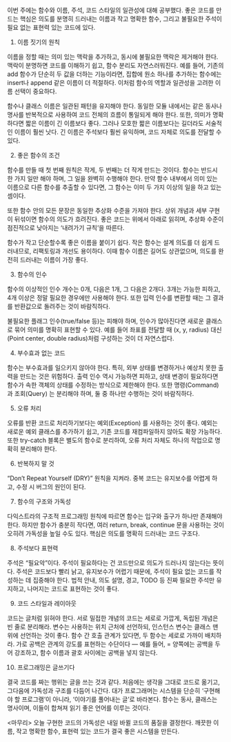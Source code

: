 이번 주에는 함수와 이름, 주석, 코드 스타일의 일관성에 대해 공부했다.
좋은 코드를 만드는 핵심은 의도를 분명히 드러내는 이름과 작고 명확한 함수, 그리고 불필요한 주석이 필요 없는 표현력 있는 코드에 있다.

1. 이름 짓기의 원칙

이름을 정할 때는 의미 있는 맥락을 추가하고, 동시에 불필요한 맥락은 제거해야 한다.
맥락이 분명하면 코드를 이해하기 쉽고, 함수 분리도 자연스러워진다.
예를 들어, 기존의 add 함수가 단순히 두 값을 더하는 기능이라면, 집합에 원소 하나를 추가하는 함수에는 insert나 append 같은 이름이 더 적절하다.
이처럼 함수의 역할과 일관성을 고려한 이름 선택이 중요하다.

함수나 클래스 이름은 일관된 패턴을 유지해야 한다.
동일한 모듈 내에서는 같은 동사나 명사를 반복적으로 사용하여 코드 전체의 흐름이 통일되게 해야 한다.
또한, 의미가 명확하다면 짧은 이름이 긴 이름보다 좋다. 그러나 모호한 짧은 이름보다는 길더라도 서술적인 이름이 훨씬 낫다.
긴 이름은 주석보다 훨씬 유익하며, 코드 자체로 의도를 전달할 수 있다.

2. 좋은 함수의 조건

함수를 만들 때 첫 번째 원칙은 작게, 두 번째는 더 작게 만드는 것이다.
함수는 반드시 한 가지 일만 해야 하며, 그 일을 완벽히 수행해야 한다.
만약 함수 내부에서 의미 있는 이름으로 다른 함수를 추출할 수 있다면, 그 함수는 이미 두 가지 이상의 일을 하고 있는 셈이다.

또한 함수 안의 모든 문장은 동일한 추상화 수준을 가져야 한다.
상위 개념과 세부 구현이 뒤섞이면 함수의 의도가 흐려진다.
좋은 코드는 위에서 아래로 읽히며, 추상화 수준이 점진적으로 낮아지는 ‘내려가기 규칙’을 따른다.

함수가 작고 단순할수록 좋은 이름을 붙이기 쉽다.
작은 함수는 설계 의도를 더 쉽게 드러내므로, 리팩토링과 개선도 용이하다.
이때 함수 이름은 길어도 상관없으며, 의도를 완전히 드러내는 이름이 가장 좋다.

3. 함수의 인수

함수의 이상적인 인수 개수는 0개, 다음은 1개, 그 다음은 2개다.
3개는 가능한 피하고, 4개 이상은 정말 필요한 경우에만 사용해야 한다.
또한 입력 인수를 변환할 때는 그 결과를 반환값으로 돌려주는 것이 바람직하다.

불필요한 플래그 인수(true/false 등)는 피해야 하며, 인수가 많아진다면 새로운 클래스로 묶어 의미를 명확히 표현할 수 있다.
예를 들어 좌표를 전달할 때 (x, y, radius) 대신 (Point center, double radius)처럼 구성하는 것이 더 자연스럽다.

4. 부수효과 없는 코드

함수는 부수효과를 일으키지 않아야 한다.
특히, 외부 상태를 변경하거나 예상치 못한 출력을 만드는 것은 위험하다.
출력 인수 역시 가능하면 피하고, 상태 변경이 필요하다면 함수가 속한 객체의 상태를 수정하는 방식으로 제한해야 한다.
또한 명령(Command) 과 조회(Query) 는 분리해야 하며, 둘 중 하나만 수행하는 것이 바람직하다.

5. 오류 처리

오류를 반환 코드로 처리하기보다는 예외(Exception) 를 사용하는 것이 좋다.
예외는 새로운 예외 클래스를 추가하기 쉽고, 기존 코드를 재컴파일하지 않아도 확장 가능하다.
또한 try-catch 블록은 별도의 함수로 분리하여, 오류 처리 자체도 하나의 작업으로 명확히 분리해야 한다.

6. 반복하지 말 것

“Don’t Repeat Yourself (DRY)” 원칙을 지켜라.
중복 코드는 유지보수를 어렵게 하고, 수정 시 버그의 원인이 된다.

7. 함수의 구조와 가독성

다익스트라의 구조적 프로그래밍 원칙에 따르면 함수는 입구와 출구가 하나만 존재해야 한다.
하지만 함수가 충분히 작다면, 여러 return, break, continue 문을 사용하는 것이 오히려 가독성을 높일 수도 있다.
핵심은 의도를 명확히 드러내는 코드 구조다.

8. 주석보다 표현력

주석은 “필요악”이다.
주석이 필요하다는 건 코드만으로 의도가 드러나지 않는다는 뜻이다.
주석은 코드보다 빨리 낡고, 유지보수가 어렵기 때문에, 주석이 필요 없는 코드를 작성하는 데 집중해야 한다.
법적 안내, 의도 설명, 경고, TODO 등 진짜 필요한 주석만 유지하고, 나머지는 코드로 표현하는 것이 좋다.

9. 코드 스타일과 레이아웃

코드는 글처럼 읽혀야 한다.
서로 밀접한 개념의 코드는 세로로 가깝게, 독립된 개념은 빈 줄로 분리해라.
변수는 사용하는 위치 근처에 선언하되, 인스턴스 변수는 클래스 맨 위에 선언하는 것이 좋다.
함수 간 호출 관계가 있다면, 두 함수는 세로로 가까이 배치하라.
가로 공백은 관계의 강도를 표현하는 수단이다 —
예를 들어, = 양쪽에는 공백을 두어 강조하고, 함수 이름과 괄호 사이에는 공백을 넣지 않는다.

10. 프로그래밍은 글쓰기다

결국 코드를 짜는 행위는 글을 쓰는 것과 같다.
처음에는 생각을 그대로 코드로 옮기고, 그다음에 가독성과 구조를 다듬어 나간다.
대가 프로그래머는 시스템을 단순히 ‘구현해야 할 프로그램’이 아니라, ‘이야기를 풀어내는 글’로 바라본다.
함수는 동사, 클래스는 명사이며, 이들이 합쳐져 읽기 좋은 언어를 이루는 것이다.

<마무리>
오늘 구현한 코드의 가독성은 내일 바뀔 코드의 품질을 결정한다.
깨끗한 이름, 작고 명확한 함수, 표현력 있는 코드가 결국 좋은 시스템을 만든다.
